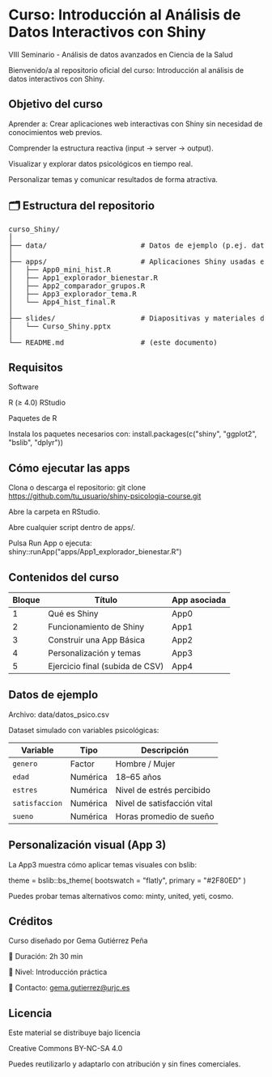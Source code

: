 # Curso: Introducción al Análisis de Datos Interactivos con Shiny
VIII Seminario - Análisis de datos avanzados en Ciencia de la Salud​

Bienvenido/a al repositorio oficial del curso: Introducción al análisis de datos interactivos con Shiny.

## Objetivo del curso

Aprender a:
   Crear aplicaciones web interactivas con Shiny sin necesidad de conocimientos web previos.
 
   Comprender la estructura reactiva (input → server → output).
 
   Visualizar y explorar datos psicológicos en tiempo real.
 
   Personalizar temas y comunicar resultados de forma atractiva.


## 🗂️ Estructura del repositorio


<pre>
curso_Shiny/
│
├── data/                      # Datos de ejemplo (p.ej. datos_psico.csv)
│
├── apps/                      # Aplicaciones Shiny usadas en el curso
│   ├── App0_mini_hist.R
│   ├── App1_explorador_bienestar.R
│   ├── App2_comparador_grupos.R
│   ├── App3_explorador_tema.R
│   └── App4_hist_final.R
│
├── slides/                    # Diapositivas y materiales de clase
│   └── Curso_Shiny.pptx
│
└── README.md                  # (este documento)
</pre>



## Requisitos 

Software

 R (≥ 4.0)
 RStudio

Paquetes de R

Instala los paquetes necesarios con:
  install.packages(c("shiny", "ggplot2", "bslib", "dplyr"))


## Cómo ejecutar las apps

Clona o descarga el repositorio:
 git clone https://github.com/tu_usuario/shiny-psicologia-course.git


Abre la carpeta en RStudio.

Abre cualquier script dentro de apps/.

Pulsa Run App o ejecuta:
   shiny::runApp("apps/App1_explorador_bienestar.R")


## Contenidos del curso

| Bloque | Título                          | App asociada |
| ------ | ------------------------------- | ------------ |
| 1      | Qué es Shiny                    | App0         |
| 2      | Funcionamiento  de Shiny        | App1         |
| 3      | Construir una App Básica        | App2         |
| 4      | Personalización y temas         | App3         |
| 5      | Ejercicio final (subida de CSV) | App4         |



## Datos de ejemplo

Archivo: data/datos_psico.csv

Dataset simulado con variables psicológicas:

| Variable       | Tipo     | Descripción                 |
| -------------- | -------- | --------------------------- |
| `genero`       | Factor   | Hombre / Mujer              |
| `edad`         | Numérica | 18–65 años                  |
| `estres`       | Numérica | Nivel de estrés percibido   |
| `satisfaccion` | Numérica | Nivel de satisfacción vital |
| `sueno`        | Numérica | Horas promedio de sueño     |


## Personalización visual (App 3)

La App3 muestra cómo aplicar temas visuales con bslib:

theme = bslib::bs_theme(
  bootswatch = "flatly",
  primary = "#2F80ED"
)

Puedes probar temas alternativos como: minty, united, yeti, cosmo.


## Créditos

Curso diseñado por Gema Gutiérrez Peña

📅 Duración: 2h 30 min

📍 Nivel: Introducción práctica

📧 Contacto: gema.gutierrez@urjc.es

## Licencia

Este material se distribuye bajo licencia

Creative Commons BY-NC-SA 4.0

Puedes reutilizarlo y adaptarlo con atribución y sin fines comerciales.
